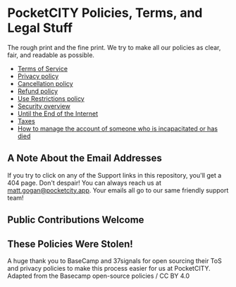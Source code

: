 # PocketCITY Policies, Terms, and Legal Stuff

The rough print and the fine print. We try to make all our policies as clear, fair, and readable as possible.

* [Terms of Service](terms/index.md)
* [Privacy policy](privacy/index.md)
* [Cancellation policy](cancellation/index.md)
* [Refund policy](refund/index.md)
* [Use Restrictions policy](abuse/index.md)
* [Security overview](security/index.md)
* [Until the End of the Internet](until-the-end-of-the-internet/index.md)
* [Taxes](taxes/index.md)
* [How to manage the account of someone who is incapacitated or has died](incapacitated/index.md)

## A Note About the Email Addresses

If you try to click on any of the Support links in this repository, you'll get a 404 page. Don't despair! You can always reach us at matt.gogan@pocketcity.app. Your emails all go to our same friendly support team!
## Public Contributions Welcome

## These Policies Were Stolen!

A huge thank you to BaseCamp and 37signals for open sourcing their ToS and privacy policies to make this process easier for us at PocketCITY. 
Adapted from the Basecamp open-source policies / CC BY 4.0
